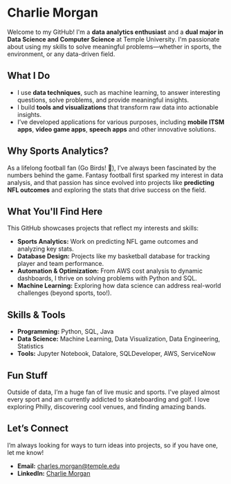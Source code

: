# Charlie Morgan

Welcome to my GitHub! I'm a **data analytics enthusiast** and a **dual major in Data Science and Computer Science** at Temple University. I'm passionate about using my skills to solve meaningful problems—whether in sports, the environment, or any data-driven field.

## What I Do
- I use **data techniques**, such as machine learning, to answer interesting questions, solve problems, and provide meaningful insights.  
- I build **tools and visualizations** that transform raw data into actionable insights.  
- I’ve developed applications for various purposes, including **mobile ITSM apps**, **video game apps**, **speech apps** and other innovative solutions.

## Why Sports Analytics?
As a lifelong football fan (Go Birds! 🦅), I’ve always been fascinated by the numbers behind the game. Fantasy football first sparked my interest in data analysis, and that passion has since evolved into projects like **predicting NFL outcomes** and exploring the stats that drive success on the field.

## What You'll Find Here
This GitHub showcases projects that reflect my interests and skills:

- **Sports Analytics:** Work on predicting NFL game outcomes and analyzing key stats.  
- **Database Design:** Projects like my basketball database for tracking player and team performance.  
- **Automation & Optimization:** From AWS cost analysis to dynamic dashboards, I thrive on solving problems with Python and SQL.  
- **Machine Learning:** Exploring how data science can address real-world challenges (beyond sports, too!).

## Skills & Tools
- **Programming:** Python, SQL, Java  
- **Data Science:** Machine Learning, Data Visualization, Data Engineering, Statistics  
- **Tools:** Jupyter Notebook, Datalore, SQLDeveloper, AWS, ServiceNow  

## Fun Stuff
Outside of data, I’m a huge fan of live music and sports. I've played almost every sport and am currently addicted to skateboarding and golf. I love exploring Philly, discovering cool venues, and finding amazing bands.

## Let’s Connect
I’m always looking for ways to turn ideas into projects, so if you have one, let me know!  
- **Email:** charles.morgan@temple.edu  
- **LinkedIn:** [Charlie Morgan](https://www.linkedin.com/in/charlie-morgan-520a42257/)
